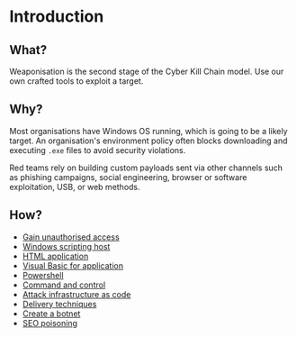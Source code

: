 # Introduction

## What?

Weaponisation is the second stage of the Cyber Kill Chain model. Use our own crafted tools to exploit a target.

## Why?

Most organisations have Windows OS running, which is going to be a likely target. An organisation's environment 
policy often blocks downloading and executing `.exe` files to avoid security violations. 

Red teams rely on building custom payloads sent via other channels such as phishing campaigns, social engineering, 
browser or software exploitation, USB, or web methods.

## How?

* [Gain unauthorised access](unauthorised-access.md)
* [Windows scripting host](wsh.md)
* [HTML application](hta.md)
* [Visual Basic for application](vba.md)
* [Powershell](psh.md)
* [Command and control](c2.md)
* [Attack infrastructure as code](red-iac:index)
* [Delivery techniques](delivery.md)
* [Create a botnet](botnet.md)
* [SEO poisoning](../weapons/SEO-poisoning.md)

